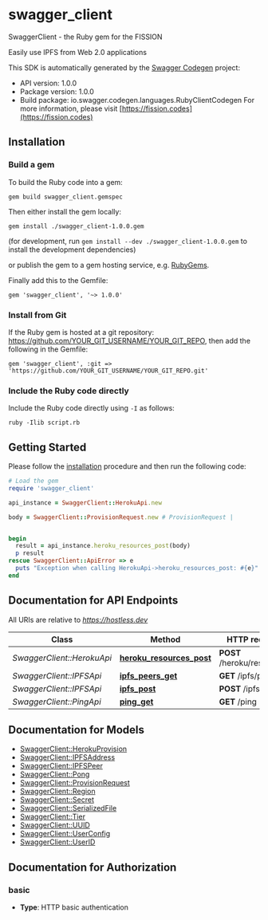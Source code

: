 # swagger_client

SwaggerClient - the Ruby gem for the FISSION

Easily use IPFS from Web 2.0 applications

This SDK is automatically generated by the [Swagger Codegen](https://github.com/swagger-api/swagger-codegen) project:

- API version: 1.0.0
- Package version: 1.0.0
- Build package: io.swagger.codegen.languages.RubyClientCodegen
For more information, please visit [https://fission.codes](https://fission.codes)

## Installation

### Build a gem

To build the Ruby code into a gem:

```shell
gem build swagger_client.gemspec
```

Then either install the gem locally:

```shell
gem install ./swagger_client-1.0.0.gem
```
(for development, run `gem install --dev ./swagger_client-1.0.0.gem` to install the development dependencies)

or publish the gem to a gem hosting service, e.g. [RubyGems](https://rubygems.org/).

Finally add this to the Gemfile:

    gem 'swagger_client', '~> 1.0.0'

### Install from Git

If the Ruby gem is hosted at a git repository: https://github.com/YOUR_GIT_USERNAME/YOUR_GIT_REPO, then add the following in the Gemfile:

    gem 'swagger_client', :git => 'https://github.com/YOUR_GIT_USERNAME/YOUR_GIT_REPO.git'

### Include the Ruby code directly

Include the Ruby code directly using `-I` as follows:

```shell
ruby -Ilib script.rb
```

## Getting Started

Please follow the [installation](#installation) procedure and then run the following code:
```ruby
# Load the gem
require 'swagger_client'

api_instance = SwaggerClient::HerokuApi.new

body = SwaggerClient::ProvisionRequest.new # ProvisionRequest | 


begin
  result = api_instance.heroku_resources_post(body)
  p result
rescue SwaggerClient::ApiError => e
  puts "Exception when calling HerokuApi->heroku_resources_post: #{e}"
end

```

## Documentation for API Endpoints

All URIs are relative to *https://hostless.dev*

Class | Method | HTTP request | Description
------------ | ------------- | ------------- | -------------
*SwaggerClient::HerokuApi* | [**heroku_resources_post**](docs/HerokuApi.md#heroku_resources_post) | **POST** /heroku/resources | 
*SwaggerClient::IPFSApi* | [**ipfs_peers_get**](docs/IPFSApi.md#ipfs_peers_get) | **GET** /ipfs/peers | 
*SwaggerClient::IPFSApi* | [**ipfs_post**](docs/IPFSApi.md#ipfs_post) | **POST** /ipfs | 
*SwaggerClient::PingApi* | [**ping_get**](docs/PingApi.md#ping_get) | **GET** /ping | 


## Documentation for Models

 - [SwaggerClient::HerokuProvision](docs/HerokuProvision.md)
 - [SwaggerClient::IPFSAddress](docs/IPFSAddress.md)
 - [SwaggerClient::IPFSPeer](docs/IPFSPeer.md)
 - [SwaggerClient::Pong](docs/Pong.md)
 - [SwaggerClient::ProvisionRequest](docs/ProvisionRequest.md)
 - [SwaggerClient::Region](docs/Region.md)
 - [SwaggerClient::Secret](docs/Secret.md)
 - [SwaggerClient::SerializedFile](docs/SerializedFile.md)
 - [SwaggerClient::Tier](docs/Tier.md)
 - [SwaggerClient::UUID](docs/UUID.md)
 - [SwaggerClient::UserConfig](docs/UserConfig.md)
 - [SwaggerClient::UserID](docs/UserID.md)


## Documentation for Authorization


### basic

- **Type**: HTTP basic authentication

